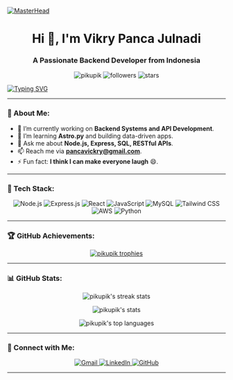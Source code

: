 [![MasterHead](https://media0.giphy.com/media/26tn33aiTi1jkl6H6/giphy.gif)](https://rishavchanda.io)

<h1 align="center">Hi 👋, I'm Vikry Panca Julnadi</h1>
<h3 align="center">A Passionate Backend Developer from Indonesia</h3>

<p align="center">
  <img src="https://komarev.com/ghpvc/?username=pikupik&label=Profile%20views&color=0e75b6&style=flat-square" alt="pikupik" /> 
  <img src="https://img.shields.io/github/followers/pikupik?color=blue&label=Followers&logo=github&style=flat-square" alt="followers" />
  <img src="https://img.shields.io/github/stars/pikupik?color=yellow&label=Stars&logo=github&style=flat-square" alt="stars" />
</p>

[![Typing SVG](https://readme-typing-svg.demolab.com?font=Fira+Code&size=22&duration=3000&pause=1000&color=00FF00&center=true&vCenter=true&width=435&lines=Backend+Developer;Node.js+and+Express+Specialist;REST+API+Architect;Passionate+Learner)](https://git.io/typing-svg)

---

### 🌟 About Me:

- 🔭 I’m currently working on **Backend Systems and API Development**.
- 🌱 I’m learning **Astro.py** and building data-driven apps.
- 💬 Ask me about **Node.js, Express, SQL, RESTful APIs**.
- 📫 Reach me via **pancavickry@gmail.com**.
- ⚡ Fun fact: **I think I can make everyone laugh** 😄.

---

### 🚀 Tech Stack:
<p align="center">
  <img src="https://img.shields.io/badge/Node.js-339933?style=for-the-badge&logo=nodedotjs&logoColor=white" alt="Node.js" />
  <img src="https://img.shields.io/badge/Express.js-000000?style=for-the-badge&logo=express&logoColor=white" alt="Express.js" />
  <img src="https://img.shields.io/badge/React-61DAFB?style=for-the-badge&logo=react&logoColor=black" alt="React" />
  <img src="https://img.shields.io/badge/JavaScript-F7DF1E?style=for-the-badge&logo=javascript&logoColor=black" alt="JavaScript" />
  <img src="https://img.shields.io/badge/MySQL-4479A1?style=for-the-badge&logo=mysql&logoColor=white" alt="MySQL" />
  <img src="https://img.shields.io/badge/TailwindCSS-38B2AC?style=for-the-badge&logo=tailwind-css&logoColor=white" alt="Tailwind CSS" />
  <img src="https://img.shields.io/badge/AWS-FF9900?style=for-the-badge&logo=amazon-aws&logoColor=white" alt="AWS" />
  <img src="https://img.shields.io/badge/Python-3776AB?style=for-the-badge&logo=python&logoColor=white" alt="Python" />
</p>

---

### 🏆 GitHub Achievements:
<p align="center">
  <a href="https://github.com/ryo-ma/github-profile-trophy">
    <img src="https://github-profile-trophy.vercel.app/?username=pikupik&theme=onedark&column=6&no-frame=true&margin-w=15" alt="pikupik trophies" />
  </a>
</p>

---

### 📊 GitHub Stats:
<p align="center">
  <img align="center" src="https://github-readme-streak-stats.herokuapp.com/?user=pikupik&theme=radical&hide_border=true" alt="pikupik's streak stats" />
</p>

<p align="center">
  <img align="center" src="https://github-readme-stats.vercel.app/api?username=pikupik&show_icons=true&theme=radical&hide_border=true&count_private=true" alt="pikupik's stats" />
</p>

<p align="center">
  <img align="center" src="https://github-readme-stats.vercel.app/api/top-langs/?username=pikupik&layout=compact&theme=radical&hide_border=true" alt="pikupik's top languages" />
</p>

---

### 🔗 Connect with Me:
<p align="center">
  <a href="mailto:pancavickry@gmail.com">
    <img src="https://img.shields.io/badge/Gmail-D14836?style=for-the-badge&logo=gmail&logoColor=white" alt="Gmail" />
  </a>
  <a href="https://www.linkedin.com/in/vikrypanca">
    <img src="https://img.shields.io/badge/LinkedIn-0077B5?style=for-the-badge&logo=linkedin&logoColor=white" alt="LinkedIn" />
  </a>
  <a href="https://github.com/pikupik">
    <img src="https://img.shields.io/badge/GitHub-181717?style=for-the-badge&logo=github&logoColor=white" alt="GitHub" />
  </a>
</p>

---
